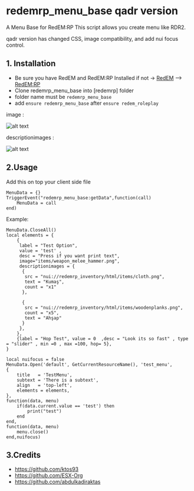 # redemrp_menu_base qadr version
A Menu Base for RedEM:RP This script allows you create menu like RDR2.

qadr version has changed CSS, image compatibility, and add nui focus control.

## 1. Installation
- Be sure you have RedEM and RedEM:RP Installed
if not -> [RedEM](https://github.com/kanersps/redem) --> [RedEM:RP](https://github.com/RedEM-RP/redem_roleplay)
- Clone redemrp_menu_base into [redemrp] folder
- folder name must be `redemrp_menu_base`
- add ```ensure redemrp_menu_base``` after ```ensure redem_roleplay```

image : 

![alt text](https://media.discordapp.net/attachments/861745255254982676/913365211120029736/unknown.png)

descriptionimages :

![alt text](https://media.discordapp.net/attachments/861745255254982676/913366028749250580/unknown.png)

## 2.Usage
Add this on top your client side file
```
MenuData = {}
TriggerEvent("redemrp_menu_base:getData",function(call)
    MenuData = call
end)
```
Example:
```
MenuData.CloseAll()
local elements = {
    {
     label = "Test Option",
     value = 'test' ,
     desc = "Press if you want print text",
     image="items/weapon_melee_hammer.png",
     descriptionimages = {
      {
       src = "nui://redemrp_inventory/html/items/cloth.png",
       text = "Kumaş",
       count = "x1"
      },

      {
       src = "nui://redemrp_inventory/html/items/woodenplanks.png",
       count = "x5",
       text = "Ahşap"
      }
     },
    },
    {label = "Hop Test", value = 0  ,desc = "Look its so fast" , type = "slider" , min =0 , max =100, hop= 5},
}

local nuifocus = false
MenuData.Open('default', GetCurrentResourceName(), 'test_menu',
{
    title   = 'TestMenu',
    subtext = 'There is a subtext',
    align   = 'top-left',
    elements = elements,
},
function(data, menu)
    if(data.current.value == 'test') then
        print("test")
    end
end,
function(data, menu)
    menu.close()
end,nuifocus)
```

## 3.Credits
- https://github.com/ktos93
- https://github.com/ESX-Org
- https://github.com/abdulkadiraktas
